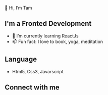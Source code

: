  👋 Hi, I’m Tam

## I'm a Fronted Development
- 🌱 I’m currently learning ReactJs
- 📫 Fun fact: I love to book, yoga, meditation
## Language
- Html5, Css3, Javarscript
## Connect with me
